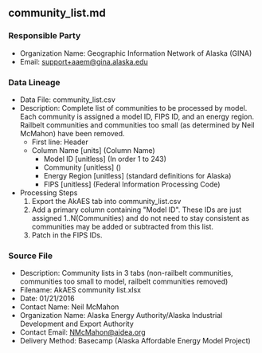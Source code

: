 ## community_list.md

### Responsible Party
  * Organization Name: Geographic Information Network of Alaska (GINA)
  * Email: support+aaem@gina.alaska.edu

### Data Lineage
  * Data File: community_list.csv
  * Description: Complete list of communities to be processed by model.  Each community is assigned a model ID, FIPS ID, and an energy region. Railbelt communities and communities too small (as determined by Neil McMahon) have been removed.
    * First line: Header
    * Column Name [units] (Column Name)
      * Model ID [unitless] (In order 1 to 243)
      * Community [unitless] ()
      * Energy Region [unitless] (standard definitions for Alaska)
      * FIPS [unitless] (Federal Information Processing Code)
  * Processing Steps
    1. Export the AkAES tab into community_list.csv
    2. Add a primary column containing "Model ID".  These IDs are just assigned 1..N(Communities) and do not need to stay consistent as communities may be added or subtracted from this list.
    3. Patch in the FIPS IDs.

### Source File
  * Description: Community lists in 3 tabs (non-railbelt communities, communities too small to model, railbelt communities removed)
  * Filename: AkAES community list.xlsx
  * Date: 01/21/2016
  * Contact Name: Neil McMahon
  * Organization Name: Alaska Energy Authority/Alaska Industrial Development and Export Authority
  * Contact Email: NMcMahon@aidea.org
  * Delivery Method: Basecamp (Alaska Affordable Energy Model Project)
